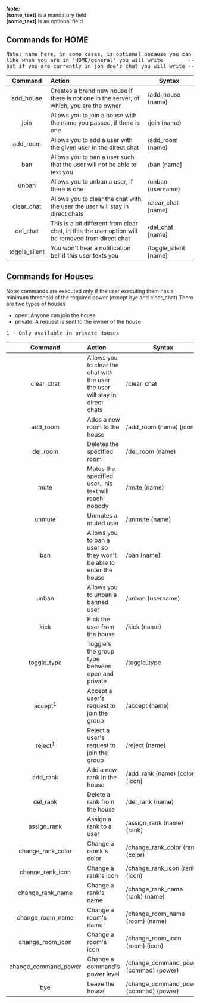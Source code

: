 ***Note:*** </br>
**(some_text)** is a  mandatory field </br>
**[some_text]** is an optional field

## Commands for HOME
<pre>
Note: name here, in some cases, is optional because you can use these commands in different ways
like when you are in 'HOME/general' you will write        -- /ban jon_doe
but if you are currently in jon_doe's chat you will write -- /ban
</pre>

| Command      | Action                                                                                               |Syntax                      |
|:------------:|:-----------------------------------------------------------------------------------------------------|----------------------------|
| add_house    |  Creates a brand new house if there is not one in the server, of which, you are the owner            | /add_house (name)          |
| join         |  Allows you to join a house with the name you passed, if there is one                                | /join (name)               |
| add_room     |  Allows you to add a user with the given user in the direct chat                                     | /add_room (name)           |
| ban          |  Allows you to ban a user such that the user will not be able to text you                            | /ban [name]                |
| unban        |  Allows you to unban a user, if there is one                                                         | /unban (username)          |
| clear_chat   |  Allows you to clear the chat with the user the user will stay in direct chats                       | /clear_chat [name]         |
| del_chat     |  This is a bit different from clear chat, in this the user option will be removed from direct chat   | /del_chat [name]           |
| toggle_silent|  You won't hear a notification bell if this user texts you                                           | /toggle_silent [name]      |


## Commands for Houses

Note: commands are executed only if the user executing them has a minimum threshold of the required power (except bye and clear_chat)
There are two types of houses 
- open: Anyone can join the house
- private: A request is sent to the owner of the house
<pre>
1 - Only available in private Houses
</pre>

| Command             | Action                                                                                               |  Syntax                               |
|:-------------------:|:-----------------------------------------------------------------------------------------------------|-------------------------------------- |
| clear_chat          |  Allows you to clear the chat with the user the user will stay in direct chats                       | /clear_chat                           |
| add_room            |  Adds a new room to the house                                                                        | /add_room (name) [icon]               |
| del_room            |  Deletes the specified room                                                                          | /del_room (name)                      |
| mute                |  Mutes the specified user.. his text will reach nobody                                               | /mute (name)                          |
| unmute              |  Unmutes a muted user                                                                                | /unmute (name)                        |
| ban                 |  Allows you to ban a user so they won't be able to enter the house                                   | /ban (name)                           |
| unban               |  Allows you to unban a banned user                                                                   | /unban (username)                     |
| kick                |  Kick the user from the house                                                                        | /kick (name)                          |
| toggle_type         |  Toggle's the group type between open and private                                                    | /toggle_type                          |
| accept<sup>1</sup>  |  Accept a user's request to join the group                                                           | /accept (name)                        |
| reject<sup>1</sup>  |  Reject a user's request to join the group                                                           | /reject (name)                        |
| add_rank            |  Add a new rank in the house                                                                         | /add_rank (name) [color] [icon]       |
| del_rank            |  Delete a rank from the house                                                                        | /del_rank  (name)                     |
| assign_rank         |  Assign a rank to a user                                                                             | /assign_rank (name) (rank)            |
| change_rank_color   |  Change a rannk's color                                                                              | /change_rank_color (rank) (color)     |
| change_rank_icon    |  Change a rank's icon                                                                                | /change_rank_icon  (rank) (icon)      |
| change_rank_name    |  Change a rank's name                                                                                | /change_rank_name  (rank) (name)      |
| change_room_name    |  Change a room's name                                                                                | /change_room_name  (room) (name)      |
| change_room_icon    |  Change a room's icon                                                                                | /change_room_icon  (room) (icon)      |
| change_command_power|  Change a command's power level                                                                      | /change_command_power (commad) (power)|
| bye                 |  Leave the house                                                                                     | /change_command_power (commad) (power)|
